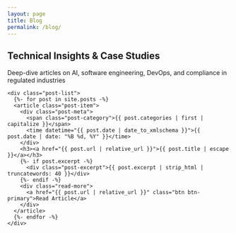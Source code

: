 ```yaml
---
layout: page
title: Blog
permalink: /blog/
---
```


<div class="content-section">
  <div class="wrapper">
    <div class="section-title">
      <h2>Technical Insights & Case Studies</h2>
      <p class="section-subtitle">Deep-dive articles on AI, software engineering, DevOps, and compliance in regulated industries</p>
    </div>
    
    <div class="post-list">
      {%- for post in site.posts -%}
      <article class="post-item">
        <div class="post-meta">
          <span class="post-category">{{ post.categories | first | capitalize }}</span>
          <time datetime="{{ post.date | date_to_xmlschema }}">{{ post.date | date: "%B %d, %Y" }}</time>
        </div>
        <h3><a href="{{ post.url | relative_url }}">{{ post.title | escape }}</a></h3>
        {%- if post.excerpt -%}
          <div class="post-excerpt">{{ post.excerpt | strip_html | truncatewords: 40 }}</div>
        {%- endif -%}
        <div class="read-more">
          <a href="{{ post.url | relative_url }}" class="btn btn-primary">Read Article</a>
        </div>
      </article>
      {%- endfor -%}
    </div>
  </div>
</div>

<style>
.read-more {
  margin-top: 1.5rem;
}

.read-more .btn {
  font-size: 0.9rem;
  padding: 0.5rem 1rem;
}
</style>